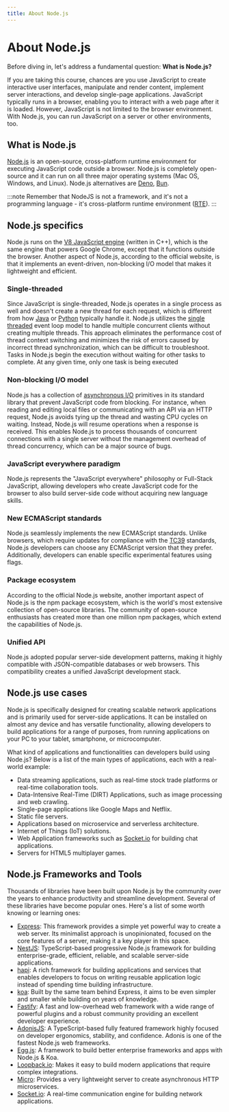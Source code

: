 ```yaml
---
title: About Node.js
---
```


# About Node.js

Before diving in, let's address a fundamental question: **What is Node.js?**

If you are taking this course, chances are you use JavaScript to create interactive user interfaces, manipulate and render content, implement server interactions, and develop single-page applications. JavaScript typically runs in a browser, enabling you to interact with a web page after it is loaded. However, JavaScript is not limited to the browser environment. With Node.js, you can run JavaScript on a server or other environments, too.

## What is Node.js

[Node.js](https://nodejs.org/en/) is an open-source, cross-platform runtime environment for executing JavaScript code outside a browser. Node.js is completely open-source and it can run on all three major operating systems (Mac OS, Windows, and Linux). Node.js alternatives are [Deno](https://deno.land/), [Bun](https://bun.sh/).

:::note
Remember that NodeJS is not a framework, and it's not a programming language - it's cross-platform runtime environment ([RTE](https://en.wikipedia.org/wiki/Runtime_system)). 
:::

## Node.js specifics
Node.js runs on the [V8 JavaScript engine](3_engine.md) (written in C++), which is the same engine that powers Google Chrome, except that it functions outside the browser. Another aspect of Node.js, according to the official website, is that it implements an event-driven, non-blocking I/O model that makes it lightweight and efficient.

### Single-threaded
Since JavaScript is single-threaded, Node.js operates in a single process as well and doesn't create a new thread for each request, which is different from how [Java](https://www.java.com/en/download/help/whatis_java.html) or [Python](https://www.python.org/) typically handle it. Node.js utilizes the [single threaded](https://en.wikipedia.org/wiki/Thread_(computing)) event loop model to handle multiple concurrent clients without creating multiple threads. This approach eliminates the performance cost of thread context switching and minimizes the risk of errors caused by incorrect thread synchronization, which can be difficult to troubleshoot. Tasks in Node.js begin the execution without waiting for other tasks to complete. At any given time, only one task is being executed

### Non-blocking I/O model

Node.js has a collection of [asynchronous I/O](https://en.wikipedia.org/wiki/Asynchronous_I/O) primitives in its standard library that prevent JavaScript code from blocking. For instance, when reading and editing local files or communicating with an API via an HTTP request, Node.js avoids tying up the thread and wasting CPU cycles on waiting. Instead, Node.js will resume operations when a response is received. This enables Node.js to process thousands of concurrent connections with a single server without the management overhead of thread concurrency, which can be a major source of bugs.

### JavaScript everywhere paradigm
Node.js represents the "JavaScript everywhere" philosophy or Full-Stack JavaScript, allowing developers who create JavaScript code for the browser to also build server-side code without acquiring new language skills.

### New ECMAScript standards
Node.js seamlessly implements the new ECMAScript standards. Unlike browsers, which require updates for compliance with the [TC39](https://tc39.es/) standards, Node.js developers can choose any ECMAScript version that they prefer. Additionally, developers can enable specific experimental features using flags.

### Package ecosystem
According to the official Node.js website, another important aspect of Node.js is the npm package ecosystem, which is the world's most extensive collection of open-source libraries. The community of open-source enthusiasts has created more than one million npm packages, which extend the capabilities of Node.js.

### Unified API
Node.js adopted popular server-side development patterns, making it highly compatible with JSON-compatible databases or web browsers. This compatibility creates a unified JavaScript development stack.

## Node.js use cases
Node.js is specifically designed for creating scalable network applications and is primarily used for server-side applications. It can be installed on almost any device and has versatile functionality, allowing developers to build applications for a range of purposes, from running applications on your PC to your tablet, smartphone, or microcomputer.

What kind of applications and functionalities can developers build using Node.js? Below is a list of the main types of applications, each with a real-world example:
- Data streaming applications, such as real-time stock trade platforms or real-time collaboration tools.
- Data-Intensive Real-Time (DIRT) Applications, such as image processing and web crawling.
- Single-page applications like Google Maps and Netflix.
- Static file servers.
- Applications based on microservice and serverless architecture.
- Internet of Things (IoT) solutions.
- Web Application frameworks such as [Socket.io](https://socket.io/) for building chat applications.
- Servers for HTML5 multiplayer games.

## Node.js Frameworks and Tools
Thousands of libraries have been built upon Node.js by the community over the years to enhance productivity and streamline development. Several of these libraries have become popular ones. Here's a list of some worth knowing or learning ones:
- [Express](https://expressjs.com/): This framework provides a simple yet powerful way to create a web server. Its minimalist approach is unopinionated, focused on the core features of a server, making it a key player in this space.
- [NestJS](https://nestjs.com/):  TypeScript-based progressive Node.js framework for building enterprise-grade, efficient, reliable, and scalable server-side applications.
- [hapi](https://hapi.dev/): A rich framework for building applications and services that enables developers to focus on writing reusable application logic instead of spending time building infrastructure.
- [koa](https://koajs.com/): Built by the same team behind Express, it aims to be even simpler and smaller while building on years of knowledge.
- [Fastify](https://www.fastify.io/):  A fast and low-overhead web framework with a wide range of powerful plugins and a robust community providing an excellent developer experience.
- [AdonisJS](https://adonisjs.com/): A TypeScript-based fully featured framework highly focused on developer ergonomics, stability, and confidence. Adonis is one of the fastest Node.js web frameworks.
- [Egg.js](https://www.eggjs.org/): A framework to build better enterprise frameworks and apps with Node.js & Koa.
- [Loopback.io](https://loopback.io/): Makes it easy to build modern applications that require complex integrations.
- [Micro](https://github.com/vercel/micro): Provides a very lightweight server to create asynchronous HTTP microservices.
- [Socket.io](https://socket.io/): A real-time communication engine for building network applications.

